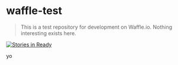 # waffle-test 
> This is a test repository for development on Waffle.io. Nothing interesting exists here.

[![Stories in Ready](https://badge.waffle.io/burtonjc/waffle-test.svg?label=ready&title=Ready)](http://waffle.io/burtonjc/waffle-test)

yo
